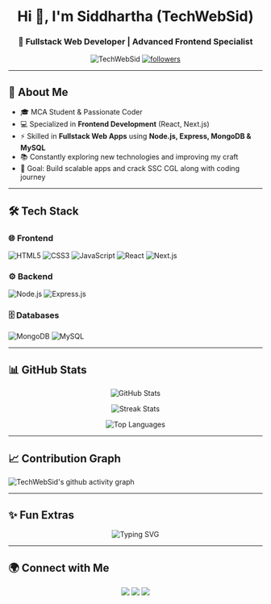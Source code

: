 <h1 align="center">Hi 👋, I'm Siddhartha (TechWebSid)</h1>
<h3 align="center">🚀 Fullstack Web Developer | Advanced Frontend Specialist</h3>

<p align="center">
  <img src="https://komarev.com/ghpvc/?username=TechWebSid&label=Profile%20views&color=0e75b6&style=flat" alt="TechWebSid" /> 
  <a href="https://github.com/TechWebSid?tab=followers"><img src="https://img.shields.io/github/followers/TechWebSid?label=Followers&style=social" alt="followers"></a>
</p>

---

## 🌟 About Me  
- 🎓 MCA Student & Passionate Coder  
- 💻 Specialized in **Frontend Development** (React, Next.js)  
- ⚡ Skilled in **Fullstack Web Apps** using **Node.js, Express, MongoDB & MySQL**  
- 📚 Constantly exploring new technologies and improving my craft  
- 🎯 Goal: Build scalable apps and crack SSC CGL along with coding journey  

---

## 🛠️ Tech Stack  

### 🌐 Frontend
![HTML5](https://img.shields.io/badge/HTML5-E34F26?logo=html5&logoColor=white)
![CSS3](https://img.shields.io/badge/CSS3-1572B6?logo=css3&logoColor=white)
![JavaScript](https://img.shields.io/badge/JavaScript-F7DF1E?logo=javascript&logoColor=black)
![React](https://img.shields.io/badge/React-20232A?logo=react&logoColor=61DAFB)
![Next.js](https://img.shields.io/badge/Next.js-000000?logo=next.js&logoColor=white)

### ⚙️ Backend
![Node.js](https://img.shields.io/badge/Node.js-43853D?logo=node.js&logoColor=white)
![Express.js](https://img.shields.io/badge/Express.js-404D59?logo=express&logoColor=white)

### 🗄️ Databases
![MongoDB](https://img.shields.io/badge/MongoDB-4EA94B?logo=mongodb&logoColor=white)
![MySQL](https://img.shields.io/badge/MySQL-005C84?logo=mysql&logoColor=white)

---

## 📊 GitHub Stats  

<p align="center">
  <img src="https://github-readme-stats.vercel.app/api?username=TechWebSid&show_icons=true&theme=radical" alt="GitHub Stats" />
</p>

<p align="center">
  <img src="https://github-readme-streak-stats.herokuapp.com/?user=TechWebSid&theme=radical" alt="Streak Stats" />
</p>

<p align="center">
  <img src="https://github-readme-stats.vercel.app/api/top-langs/?username=TechWebSid&layout=compact&theme=radical" alt="Top Languages" />
</p>

---

## 📈 Contribution Graph  
![TechWebSid's github activity graph](https://github-readme-activity-graph.vercel.app/graph?username=TechWebSid&theme=react-dark)

---

## ✨ Fun Extras  
<p align="center">
  <img src="https://readme-typing-svg.herokuapp.com?font=Fira+Code&weight=500&size=22&pause=1000&color=36BCF7&center=true&vCenter=true&width=550&lines=Fullstack+Web+Developer;Advanced+Frontend+Specialist;MERN+%26+Next.js+Enthusiast;Always+Learning+New+Things" alt="Typing SVG" />
</p>

---

## 🌍 Connect with Me  
<p align="center">
  <a href="mailto:sid@example.com"><img src="https://img.shields.io/badge/Email-D14836?logo=gmail&logoColor=white" /></a>
  <a href="https://linkedin.com/in/yourlinkedin"><img src="https://img.shields.io/badge/LinkedIn-0077B5?logo=linkedin&logoColor=white" /></a>
  <a href="https://github.com/TechWebSid"><img src="https://img.shields.io/badge/GitHub-100000?logo=github&logoColor=white" /></a>
</p>
